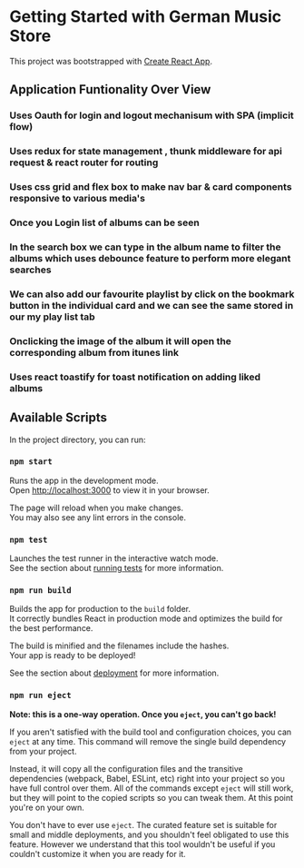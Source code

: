 # Getting Started with German Music Store

This project was bootstrapped with [Create React App](https://github.com/facebook/create-react-app).

## Application Funtionality  Over View 

### Uses Oauth for login and logout mechanisum with SPA (implicit flow) 
### Uses redux for state management , thunk middleware for api request  & react router for routing 
### Uses css grid and flex box to make nav bar & card components responsive to various media's
### Once you Login list of albums can be seen 
### In the search box we can type in the album name to filter the albums which uses debounce feature to perform more elegant searches
### We can also add our favourite playlist by click on the bookmark button in the individual card and we can see the same stored in our my play list tab
###  Onclicking the image of the album it will open the corresponding album from itunes link
### Uses react toastify for toast notification on adding liked albums

## Available Scripts

In the project directory, you can run:

### `npm start`

Runs the app in the development mode.\
Open [http://localhost:3000](http://localhost:3000) to view it in your browser.

The page will reload when you make changes.\
You may also see any lint errors in the console.

### `npm test`

Launches the test runner in the interactive watch mode.\
See the section about [running tests](https://facebook.github.io/create-react-app/docs/running-tests) for more information.

### `npm run build`

Builds the app for production to the `build` folder.\
It correctly bundles React in production mode and optimizes the build for the best performance.

The build is minified and the filenames include the hashes.\
Your app is ready to be deployed!

See the section about [deployment](https://facebook.github.io/create-react-app/docs/deployment) for more information.

### `npm run eject`

**Note: this is a one-way operation. Once you `eject`, you can't go back!**

If you aren't satisfied with the build tool and configuration choices, you can `eject` at any time. This command will remove the single build dependency from your project.

Instead, it will copy all the configuration files and the transitive dependencies (webpack, Babel, ESLint, etc) right into your project so you have full control over them. All of the commands except `eject` will still work, but they will point to the copied scripts so you can tweak them. At this point you're on your own.

You don't have to ever use `eject`. The curated feature set is suitable for small and middle deployments, and you shouldn't feel obligated to use this feature. However we understand that this tool wouldn't be useful if you couldn't customize it when you are ready for it.

